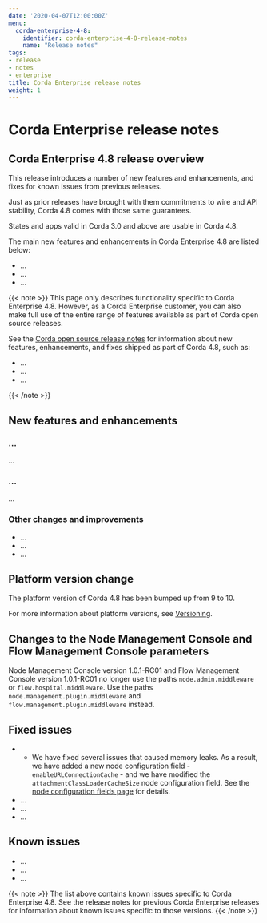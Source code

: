 ```yaml
---
date: '2020-04-07T12:00:00Z'
menu:
  corda-enterprise-4-8:
    identifier: corda-enterprise-4-8-release-notes
    name: "Release notes"
tags:
- release
- notes
- enterprise
title: Corda Enterprise release notes
weight: 1
---
```



# Corda Enterprise release notes

## Corda Enterprise 4.8 release overview

This release introduces a number of new features and enhancements, and fixes for known issues from previous releases.

Just as prior releases have brought with them commitments to wire and API stability, Corda 4.8 comes with those same guarantees.

States and apps valid in Corda 3.0 and above are usable in Corda 4.8.

The main new features and enhancements in Corda Enterprise 4.8 are listed below:

* ...
* ...
* ...

{{< note >}}
This page only describes functionality specific to Corda Enterprise 4.8. However, as a Corda Enterprise customer, you can also make full use of the entire range of features available as part of Corda open source releases.

See the [Corda open source release notes](../../corda-os/4.8/release-notes.md) for information about new features, enhancements, and fixes shipped as part of Corda 4.8, such as:

* ...
* ...
* ...

{{< /note >}}

## New features and enhancements

### ...

...

### ...

...

### Other changes and improvements

* ...
* ...
* ...

## Platform version change

The platform version of Corda 4.8 has been bumped up from 9 to 10.

For more information about platform versions, see [Versioning](cordapps/versioning.md).

## Changes to the Node Management Console and Flow Management Console parameters

Node Management Console version 1.0.1-RC01 and Flow Management Console version 1.0.1-RC01 no longer use the paths `node.admin.middleware` or `flow.hospital.middleware`. Use the paths `node.management.plugin.middleware` and `flow.management.plugin.middleware` instead.

## Fixed issues

* * We have fixed several issues that caused memory leaks. As a result, we have added a new node configuration field - `enableURLConnectionCache` - and we have modified the `attachmentClassLoaderCacheSize` node configuration field. See the [node configuration fields page](node/setup/corda-configuration-fields.md#enterpriseconfiguration) for details.
* ...
* ...
* ...

## Known issues

* ...
* ...
* ...


{{< note >}}
The list above contains known issues specific to Corda Enterprise 4.8. See the release notes for previous Corda Enterprise releases for information about known issues specific to those versions.
{{< /note >}}

